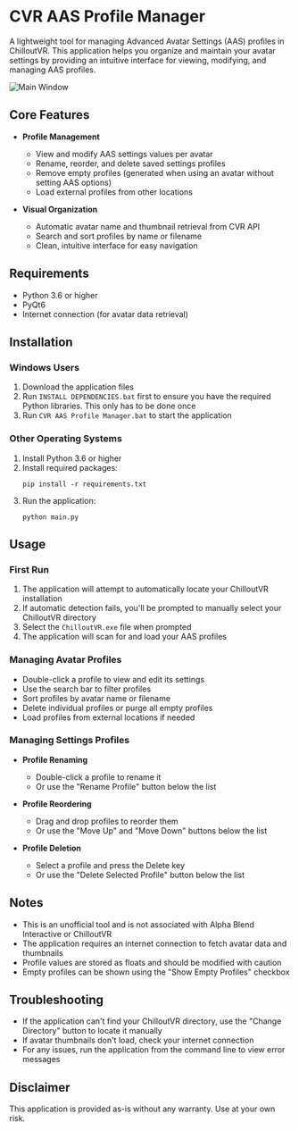 # CVR AAS Profile Manager

A lightweight tool for managing Advanced Avatar Settings (AAS) profiles in ChilloutVR. This application helps you organize and maintain your avatar settings by providing an intuitive interface for viewing, modifying, and managing AAS profiles.

![Main Window](https://github.com/user-attachments/assets/4e1411d6-5ad9-419a-8adb-9ca7bf4e67ad)

## Core Features

- **Profile Management**
  - View and modify AAS settings values per avatar
  - Rename, reorder, and delete saved settings profiles
  - Remove empty profiles (generated when using an avatar without setting AAS options)
  - Load external profiles from other locations

- **Visual Organization**
  - Automatic avatar name and thumbnail retrieval from CVR API
  - Search and sort profiles by name or filename
  - Clean, intuitive interface for easy navigation

## Requirements

- Python 3.6 or higher
- PyQt6
- Internet connection (for avatar data retrieval)

## Installation

### Windows Users
1. Download the application files
2. Run `INSTALL DEPENDENCIES.bat` first to ensure you have the required Python libraries. This only has to be done once
3. Run `CVR AAS Profile Manager.bat` to start the application

### Other Operating Systems
1. Install Python 3.6 or higher
2. Install required packages:
   ```
   pip install -r requirements.txt
   ```
3. Run the application:
   ```
   python main.py
   ```

## Usage

### First Run
1. The application will attempt to automatically locate your ChilloutVR installation
2. If automatic detection fails, you'll be prompted to manually select your ChilloutVR directory
3. Select the `ChilloutVR.exe` file when prompted
4. The application will scan for and load your AAS profiles

### Managing Avatar Profiles
- Double-click a profile to view and edit its settings
- Use the search bar to filter profiles
- Sort profiles by avatar name or filename
- Delete individual profiles or purge all empty profiles
- Load profiles from external locations if needed

### Managing Settings Profiles
- **Profile Renaming**
  - Double-click a profile to rename it
  - Or use the "Rename Profile" button below the list

- **Profile Reordering**
  - Drag and drop profiles to reorder them
  - Or use the "Move Up" and "Move Down" buttons below the list

- **Profile Deletion**
  - Select a profile and press the Delete key
  - Or use the "Delete Selected Profile" button below the list

## Notes

- This is an unofficial tool and is not associated with Alpha Blend Interactive or ChilloutVR
- The application requires an internet connection to fetch avatar data and thumbnails
- Profile values are stored as floats and should be modified with caution
- Empty profiles can be shown using the "Show Empty Profiles" checkbox

## Troubleshooting

- If the application can't find your ChilloutVR directory, use the "Change Directory" button to locate it manually
- If avatar thumbnails don't load, check your internet connection
- For any issues, run the application from the command line to view error messages

## Disclaimer

This application is provided as-is without any warranty. Use at your own risk. 
